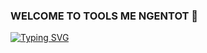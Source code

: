### WELCOME TO TOOLS ME NGENTOT 👋

<!--
**IMIN-CYBER/IMIN-CYBER** is a ✨ _special_ ✨ repository because its `README.md` (this file) appears on your GitHub profile.

Here are some ideas to get you started:

- 🔭 I’m currently working on ...
- 🌱 I’m currently learning ...
- 👯 I’m looking to collaborate on ...
- 🤔 I’m looking for help with ...
- 💬 Ask me about ...
- 📫 How to reach me: ...
- 😄 Pronouns: ...
- ⚡ Fun fact: ...
-->
 [![Typing SVG](https://readme-typing-svg.herokuapp.com?lines=SELAMAT+DATANG+KONTOL+%3AD)](https://git.io/typing-svg)
